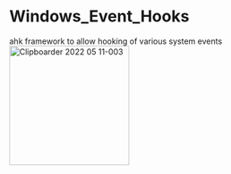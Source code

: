 # Windows_Event_Hooks
ahk framework to allow hooking of various system events
<img width="214" alt="Clipboarder 2022 05 11-003" src="https://user-images.githubusercontent.com/62726599/167858071-ecc153fc-dd11-4eab-9809-fec77e9ee2d2.png">
